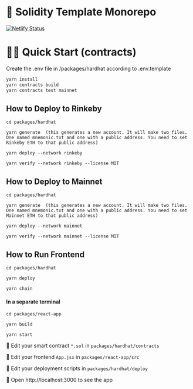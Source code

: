 # 🎨 Solidity Template Monorepo 

[![Netlify Status](https://api.netlify.com/api/v1/badges/0f749563-48cc-40bf-beda-52573fd31cef/deploy-status)](https://app.netlify.com/sites/nifty-options/deploys)
 
# 🏄‍♂️ Quick Start (contracts)

Create the .env file in /packages/hardhat according to .env.template

```bash
yarn install 
yarn contracts build 
yarn contracts test mainnet
```

 
## How to Deploy to Rinkeby

```
cd packages/hardhat 

yarn generate  (this generates a new account. It will make two files. One named mnemonic.txt and one with a public address. You need to set Rinkeby ETH to that public address)

yarn deploy --network rinkeby 

yarn verify --network rinkeby --license MIT 
```

## How to Deploy to Mainnet
```
cd packages/hardhat 

yarn generate  (this generates a new account. It will make two files. One named mnemonic.txt and one with a public address. You need to set Mainnet ETH to that public address)

yarn deploy --network mainnet 

yarn verify --network mainnet --license MIT 
```

## How to Run Frontend 

```
cd packages/hardhat 

yarn deploy 

yarn chain 
```

#### In a separate terminal

```
cd packages/react-app

yarn build 

yarn start 
```
 

🔏 Edit your smart contract `*.sol` in `packages/hardhat/contracts`

📝 Edit your frontend `App.jsx` in `packages/react-app/src`

💼 Edit your deployment scripts in `packages/hardhat/deploy`

📱 Open http://localhost:3000 to see the app
